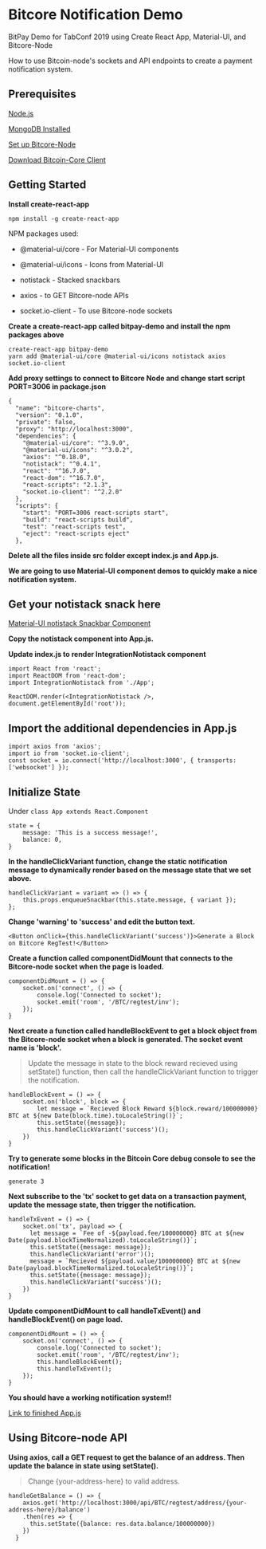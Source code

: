 # Bitcore Notification Demo
BitPay Demo for TabConf 2019 using Create React App, Material-UI, and Bitcore-Node

How to use Bitcoin-node's sockets and API endpoints to create a payment notification system.

## Prerequisites 

[Node.js](https://nodejs.org/en/download/)

[MongoDB Installed](https://www.mongodb.com/download-center?jmp=nav)

[Set up Bitcore-Node](https://github.com/bitpay/bitcore/blob/master/packages/bitcore-node/docs/wallet-guide.md)

[Download Bitcoin-Core Client](https://bitcoin.org/en/download)

## Getting Started

**Install create-react-app**

```
npm install -g create-react-app
```

NPM packages used:

* @material-ui/core - For Material-UI components

* @material-ui/icons - Icons from Material-UI

* notistack - Stacked snackbars

* axios - to GET Bitcore-node APIs

* socket.io-client - To use Bitcore-node sockets

**Create a create-react-app called bitpay-demo and install the npm packages above**

```
create-react-app bitpay-demo
yarn add @material-ui/core @material-ui/icons notistack axios socket.io-client
```

**Add proxy settings to connect to Bitcore Node and change start script PORT=3006 in package.json**

```
{
  "name": "bitcore-charts",
  "version": "0.1.0",
  "private": false,
  "proxy": "http://localhost:3000",
  "dependencies": {
    "@material-ui/core": "^3.9.0",
    "@material-ui/icons": "^3.0.2",
    "axios": "^0.18.0",
    "notistack": "^0.4.1",
    "react": "^16.7.0",
    "react-dom": "^16.7.0",
    "react-scripts": "2.1.3",
    "socket.io-client": "^2.2.0"
  },
  "scripts": {
    "start": "PORT=3006 react-scripts start",
    "build": "react-scripts build",
    "test": "react-scripts test",
    "eject": "react-scripts eject"
  },
```

**Delete all the files inside src folder except index.js and App.js.**

**We are going to use Material-UI component demos to quickly make a nice notification system.**

## Get your notistack snack here
[Material-UI notistack Snackbar Component](https://material-ui.com/demos/snackbars/#notistack)

**Copy the notistack component into App.js.**

**Update index.js to render IntegrationNotistack component**

```
import React from 'react';
import ReactDOM from 'react-dom';
import IntegrationNotistack from './App';

ReactDOM.render(<IntegrationNotistack />, document.getElementById('root'));
```

## Import the additional dependencies in App.js

```
import axios from 'axios';
import io from 'socket.io-client';
const socket = io.connect('http://localhost:3000', { transports: ['websocket'] });
```

## Initialize State

Under ```class App extends React.Component```

```
state = {
    message: 'This is a success message!',
    balance: 0,
}
```

**In the handleClickVariant function, change the static notification message to dynamically render based on the message state that we set above.**

```
handleClickVariant = variant => () => {
    this.props.enqueueSnackbar(this.state.message, { variant });
};
```

**Change 'warning' to 'success' and edit the button text.**

```
<Button onClick={this.handleClickVariant('success')}>Generate a Block on Bitcore RegTest!</Button>
```

**Create a function called componentDidMount that connects to the Bitcore-node socket when the page is loaded.**

```
componentDidMount = () => {
    socket.on('connect', () => {
        console.log('Connected to socket');
        socket.emit('room', '/BTC/regtest/inv');
    });
}
```

**Next create a function called handleBlockEvent to get a block object from the Bitcore-node socket when a block is generated. The socket event name is 'block'.**

> Update the message in state to the block reward recieved using setState() function, then call the handleClickVariant function to trigger the notification.

```
handleBlockEvent = () => {
    socket.on('block', block => {
        let message = `Recieved Block Reward ${block.reward/100000000} BTC at ${new Date(block.time).toLocaleString()}`;
        this.setState({message});
        this.handleClickVariant('success')();
    })
}
```

**Try to generate some blocks in the __Bitcoin Core debug console__ to see the notification!**

```
generate 3
```

**Next subscribe to the 'tx' socket to get data on a transaction payment, update the message state, then trigger the notification.**

```
handleTxEvent = () => {
    socket.on('tx', payload => {
      let message = `Fee of -${payload.fee/100000000} BTC at ${new Date(payload.blockTimeNormalized).toLocaleString()}`;
      this.setState({message: message});
      this.handleClickVariant('error')();
      message = `Recieved ${payload.value/100000000} BTC at ${new Date(payload.blockTimeNormalized.toLocaleString()}`;
      this.setState({message: message});
      this.handleClickVariant('success')();
    })
}
```

**Update componentDidMount to call handleTxEvent() and handleBlockEvent() on page load.**

```
componentDidMount = () => {
    socket.on('connect', () => {
        console.log('Connected to socket');
        socket.emit('room', '/BTC/regtest/inv');
        this.handleBlockEvent();
        this.handleTxEvent();
    });
}
```

**You should have a working notification system!!**

[Link to finished App.js](./src/App.js)

## Using Bitcore-node API

**Using axios, call a GET request to get the balance of an address. Then update the balance in state using setState().**

> Change {your-address-here} to valid address.

```
handleGetBalance = () => {
    axios.get('http://localhost:3000/api/BTC/regtest/address/{your-address-here}/balance')
    .then(res => {
      this.setState({balance: res.data.balance/100000000})
    })
  }
```

